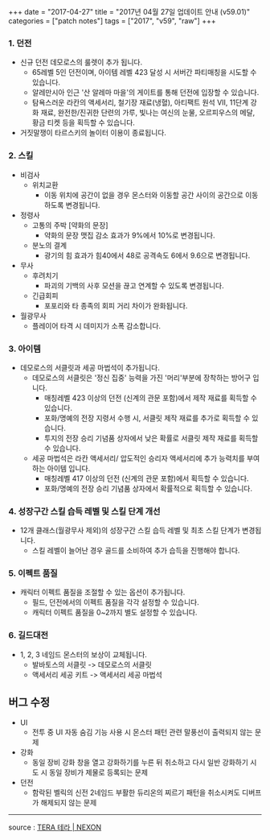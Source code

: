 +++
date = "2017-04-27"
title = "2017년 04월 27일 업데이트 안내 (v59.01)"
categories = ["patch notes"]
tags = ["2017", "v59", "raw"]
+++

### 1. 던전
- 신규 던전 데모로스의 룰렛이 추가 됩니다.
  - 65레벨 5인 던전이며, 아이템 레벨 423 달성 시 서버간 파티매칭을 시도할 수 있습니다.
  - 알레만시아 인근 '산 알레마 마을'의 게이트를 통해 던전에 입장할 수 있습니다.
  - 탐욕스러운 라칸의 액세서리, 철기장 재료(냉혈), 아티팩트 원석 VII, 11단계 강화 재료, 완전한/진귀한 단련의 가루, 빛나는 여신의 눈물, 오르피우스의 메달, 황금 티켓 등을 획득할 수 있습니다.
- 거짓말쟁이 타르스키의 놀이터 이용이 종료됩니다.

### 2. 스킬
- 비검사
  - 위치교환
    - 이동 위치에 공간이 없을 경우 몬스터와 이동할 공간 사이의 공간으로 이동하도록 변경됩니다.
- 정령사
  - 고통의 주박 [약화의 문장]
    - 약화의 문장 맷집 감소 효과가 9%에서 10%로 변경됩니다.
  - 분노의 결계  
    - 광기의 힘 효과가 힘40에서 48로 공격속도 6에서 9.6으로 변경됩니다.
- 무사
  - 후려치기
    - 파괴의 기백의 사후 모션을 끊고 연계할 수 있도록 변경됩니다.
  - 긴급회피
    - 포포리와 타 종족의 회피 거리 차이가 완화됩니다.
- 월광무사
  - 플레이어 타격 시 데미지가 소폭 감소합니다. 

### 3. 아이템
- 데모로스의 서클릿과 세공 마법석이 추가됩니다.
  - 데모로스의 서클릿은 '정신 집중' 능력을 가진 '머리'부분에 장착하는 방어구 입니다.
    - 매칭레벨 423 이상의 던전 (신계의 관문 포함)에서 제작 재료를 획득할 수 있습니다.
    - 포화/명예의 전장 지령서 수행 시, 서클릿 제작 재료를 추가로 획득할 수 있습니다.
    - 투지의 전장 승리 기념품 상자에서 낮은 확률로 서클릿 제작 재료를 획득할 수 있습니다.
  - 세공 마법석은 라칸 액세서리/ 압도적인 승리자 액세서리에 추가 능력치를 부여하는 아이템 입니다.
    - 매칭레벨 417 이상의 던전 (신계의 관문 포함)에서 획득할 수 있습니다.
    - 포화/명예의 전장 승리 기념품 상자에서 확률적으로 획득할 수 있습니다.

### 4. 성장구간 스킬 습득 레벨 및 스킬 단계 개선
- 12개 클래스(월광무사 제외)의 성장구간 스킬 습득 레벨 및 최초 스킬 단계가 변경됩니다.
  - 스킬 레벨이 늘어난 경우 골드를 소비하여 추가 습득을 진행해야 합니다.

### 5. 이펙트 품질
- 캐릭터 이펙트 품질을 조절할 수 있는 옵션이 추가됩니다.
  - 필드, 던전에서의 이펙트 품질을 각각 설정할 수 있습니다.
  - 캐릭터 이펙트 품질을 0~2까지 별도 설정할 수 있습니다.

### 6. 길드대전
- 1, 2, 3 네임드 몬스터의 보상이 교체됩니다.
  - 발바토스의 서클릿 -> 데모로스의 서클릿
  - 액세서리 세공 키트 -> 액세서리 세공 마법석

## 버그 수정

- UI
  - 전투 중 UI 자동 숨김 기능 사용 시 몬스터 패턴 관련 말풍선이 출력되지 않는 문제
- 강화
  - 동일 장비 강화 창을 열고 강화하기를 누른 뒤 취소하고 다시 일반 강화하기 시도 시 동일 장비가 제물로 등록되는 문제
- 던전
  - 함락된 벨릭의 신전 2네임드 부활한 듀리온의 찌르기 패턴을 취소시켜도 디버프가 해제되지 않는 문제

----

source : [TERA 테라 | NEXON](http://tera.nexon.com/news/update/view.aspx?n4articlesn=275)
